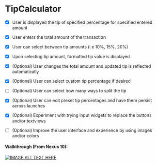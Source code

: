 TipCalculator
==========

- [x] User is displayed the tip of specified percentage for specified entered amount
- [x] User enters the total amount of the transaction
- [x] User can select between tip amounts (i.e 10%, 15%, 20%)
- [x] Upon selecting tip amount, formatted tip value is displayed
- [x] \(Optional) User changes the total amount and updated tip is reflected automatically
- [x] \(Optional) User can select custom tip percentage if desired
- [ ] \(Optional) User can select how many ways to split the tip
- [x] \(Optional) User can edit preset tip percentages and have them persist across launches
- [x] \(Optional) Experiment with trying input widgets to replace the buttons and/or textviews
- [ ] \(Optional) Improve the user interface and experience by using images and/or colors


#### Walkthrough (From Nexus 10):

[![IMAGE ALT TEXT HERE](http://img.youtube.com/vi/lyBgJXEeMSY/0.jpg)](http://www.youtube.com/watch?v=lyBgJXEeMSY)
